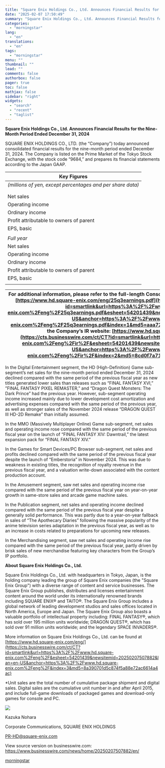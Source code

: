 ```yaml
---
title: "Square Enix Holdings Co., Ltd. Announces Financial Results for the Nine-Month Period Ended December 31, 2024"
date: "2025-02-07 17:50:49"
summary: "Square Enix Holdings Co., Ltd. Announces Financial Results for the Nine-Month Period Ended December 31, 2024 SQUARE ENIX HOLDINGS CO., LTD. (the “Company”) today announced consolidated financial results for the nine-month period ended December 31, 2024. The Company is listed on the Prime Market of the Tokyo Stock Exchange, with..."
categories:
  - "morningstar"
lang:
  - "en"
translations:
  - "en"
tags:
  - "morningstar"
menu: ""
thumbnail: ""
lead: ""
comments: false
authorbox: false
pager: true
toc: false
mathjax: false
sidebar: "right"
widgets:
  - "search"
  - "recent"
  - "taglist"
---
```


**Square Enix Holdings Co., Ltd. Announces Financial Results for the Nine-Month Period Ended December 31, 2024**

SQUARE ENIX HOLDINGS CO., LTD. (the “Company”) today announced consolidated financial results for the nine-month period ended December 31, 2024. The Company is listed on the Prime Market of the Tokyo Stock Exchange, with the stock code “9684,” and prepares its financial statements according to the Japan GAAP.

| **Key Figures** |
| --- |
| *(millions of yen, except percentages and per share data)* |
|  |  |  |  |  |  |  |
|  |  | ***9 mos. ended 12/24*** |  | *9 mos. ended 12/23* |  | *YoY change* |
| Net sales |  | 248,519 |  | 257,612 |  | -3.5% |
| Operating income |  | 33,381 |  | 34,918 |  | -4.4% |
| Ordinary income |  | 37,759 |  | 40,910 |  | -7.7% |
| Profit attributable to owners of parent |  | 24,718 |  | 26,768 |  | -7.7% |
| EPS, basic |  | **205.94 yen** |  | 223.28 yen |  | - |
|  |  |  |  |  |  |  |
| *Full year* |  | ***Forecast******FY ending 3/25*** |  | *Actual**FY ended 3/24* |  | *YoY change* |
| Net sales |  | **310,000** |  | 356,344 |  | -13.0% |
| Operating income |  | **40,000** |  | 32,558 |  | 22.9% |
| Ordinary income |  | **40,000** |  | 41,541 |  | -3.7% |
| Profit attributable to owners of parent |  | **28,000** |  | 14,912 |  | 87.8% |
| EPS, basic |  | **233.52 yen** |  | 124.37 yen |  | - |
|  |  |  |  |  |  |  |

| For additional information, please refer to the full-length Consolidated Financial Results document at: [https://www.hd.square-enix.com/eng/25q3earnings.pdf](https://cts.businesswire.com/ct/CT?id=smartlink&url=https%3A%2F%2Fwww.hd.square-enix.com%2Feng%2F25q3earnings.pdf&esheet=54201439&newsitemid=20250207507882&lan=en-US&anchor=https%3A%2F%2Fwww.hd.square-enix.com%2Feng%2F25q3earnings.pdf&index=1&md5=aaa727d056c17ad5d94706ce0f998f0f) or the Company’s IR website: [https://www.hd.square-enix.com/eng/ir/](https://cts.businesswire.com/ct/CT?id=smartlink&url=https%3A%2F%2Fwww.hd.square-enix.com%2Feng%2Fir%2F&esheet=54201439&newsitemid=20250207507882&lan=en-US&anchor=https%3A%2F%2Fwww.hd.square-enix.com%2Feng%2Fir%2F&index=2&md5=8cd0f7a71150179f9fb46cb67bde23da). |
| --- |

In the Digital Entertainment segment, the HD (High-Definition) Game sub-segment’s net sales for the nine-month period ended December 31, 2024 declined compared with the same period of the previous fiscal year as new titles generated lower sales than releases such as “FINAL FANTASY XVI,” ”FINAL FANTASY PIXEL REMASTER,” and “Dragon Quest Monsters: The Dark Prince” had the previous year. However, sub-segment operating income increased mainly due to lower development cost amortization and advertising expenses compared with the same period of the previous year, as well as stronger sales of the November 2024 release “DRAGON QUEST III HD-2D Remake” than initially assumed.

In the MMO (Massively Multiplayer Online) Game sub-segment, net sales and operating income rose compared with the same period of the previous fiscal year on the launch of “FINAL FANTASY XIV: Dawntrail,” the latest expansion pack for “FINAL FANTASY XIV.”

In the Games for Smart Devices/PC Browser sub-segment, net sales and profits declined compared with the same period of the previous fiscal year despite the launch of “Emberstoria” in November 2024. This was due to weakness in existing titles, the recognition of royalty revenue in the previous fiscal year, and a valuation write-down associated with the content production account.

In the Amusement segment, saw net sales and operating income rise compared with the same period of the previous fiscal year on year-on-year growth in same-store sales and arcade game machine sales.

In the Publication segment, net sales and operating income declined compared with the same period of the previous fiscal year despite a generally solid performance. This was partly due to a year-on-year fallback in sales of “The Apothecary Diaries” following the massive popularity of the anime television series adaptation in the previous fiscal year, as well as to an increase in costs related to preparations for upcoming new releases.

In the Merchandising segment, saw net sales and operating income rise compared with the same period of the previous fiscal year, partly driven by brisk sales of new merchandise featuring key characters from the Group’s IP portfolio.

**About Square Enix Holdings Co., Ltd.**

Square Enix Holdings Co., Ltd. with headquarters in Tokyo, Japan, is the holding company leading the group of Square Enix companies (the "Square Enix Group") with a diverse range of content and service businesses. The Square Enix Group publishes, distributes and licenses entertainment content around the world under its internationally renowned brands including SQUARE ENIX® and TAITO®. The Square Enix Group includes a global network of leading development studios and sales offices located in North America, Europe and Japan. The Square Enix Group also boasts a valuable portfolio of intellectual property including: FINAL FANTASY®, which has sold over 195 million units worldwide; DRAGON QUEST®, which has sold over 91 million units worldwide; and the legendary SPACE INVADERS®.

More information on Square Enix Holdings Co., Ltd. can be found at [https://www.hd.square-enix.com/eng/](https://cts.businesswire.com/ct/CT?id=smartlink&url=https%3A%2F%2Fwww.hd.square-enix.com%2Feng%2F&esheet=54201439&newsitemid=20250207507882&lan=en-US&anchor=https%3A%2F%2Fwww.hd.square-enix.com%2Feng%2F&index=3&md5=8a390701d5c874f5a88e72ac6614a4ac)

\*Unit sales are the total number of cumulative package shipment and digital sales. Digital sales are the cumulative unit number in and after April 2015, and include full-game downloads of packaged games and download-only games for console and PC.

 ![](https://cts.businesswire.com/ct/CT?id=bwnews&sty=20250207507882r1&sid=mstr3&distro=nx&lang=en)

Kazuka Nohara
  
Corporate Communications, SQUARE ENIX HOLDINGS
  
[PR-HD@square-enix.com](mailto:PR-HD@square-enix.com)

View source version on businesswire.com: <https://www.businesswire.com/news/home/20250207507882/en/>

[morningstar](https://www.morningstar.com/news/business-wire/20250207507882/square-enix-holdings-co-ltd-announces-financial-results-for-the-nine-month-period-ended-december-31-2024)
